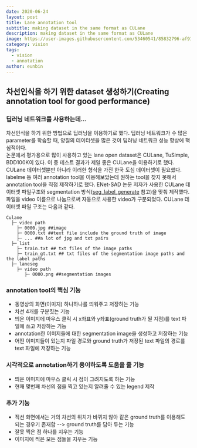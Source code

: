 ```yaml
---
date: 2020-06-24
layout: post
title: Lane annotation tool
subtitle: making dataset in the same format as CULane 
description: making dataset in the same format as CULane
image: https://user-images.githubusercontent.com/53460541/85832796-af914a00-b7cb-11ea-84e0-4e77ce35949c.png
category: vision
tags:
  - vision
  - annotation
author: eunbin
---
```


## 차선인식을 하기 위한 dataset 생성하기(Creating annotation tool for good performance)

### 딥러닝 네트워크를 사용하는데...
차선인식을 하기 위한 방법으로 딥러닝을 이용하기로 했다. 딥러닝 네트워크가 수 많은 parameter를 학습할 때, 양질의 데이터셋을 많은 것이 딥러닝 네트워크 성능 향상에 핵심적이다.  
논문에서 평가용으로 많이 사용하고 있는 lane open dataset은 CULane, TuSimple, BDD100K이 있다. 이 중 테스트 결과가 제일 좋은 CULane을 이용하기로 했다.
CULane 데이터셋뿐만 아니라 이러한 형식을 가진 한국 도심 데이터셋이 필요했다. labelme 등 여러 annotation tool을 이용해보았는데 원하는 tool을 찾지 못해서 annotation tool을 직접 제작하기로 했다.
ENet-SAD 논문 저자가 사용한 CULane 데이터셋 파일구조와 segmentation 방식([seg_label_generate](https://github.com/XingangPan/seg_label_generate) 참고)을 맞춰 제작했다.
파일을 video 이름으로 나눔으로써 자동으로 사용한 video가 구분되었다. CULane 데이터셋 파일 구조는 다음과 같다.
```
Culane
  ├─ video path
    ├─ 0000.jpg ##image
    ├─ 0000.txt ##text file include the ground truth of image
    ├─ ... ##a lot of jpg and txt pairs
  ├─ list
    ├─ train.txt ## txt files of the image paths
    ├─ train_gt.txt ## txt files of the segmentation image paths and the label paths
  ├─ laneseg
    ├─ video path
       ├─ 0000.png ##segmentation images
```

### annotation tool의 핵심 기능
- 동영상의 화면(이미지) 하나하나를 띄워주고 저장하는 기능
- 차선 4개를 구분짓는 기능
- 띄운 이미지에 마우스 클릭 시 x좌표와 y좌표(ground truth가 될 지점)를 text 파일에 쓰고 저장하는 기능
- annotation한 이미지들에 대한 segmentation image을 생성하고 저장하는 기능
- 어떤 이미지들이 있는지 파일 경로와 ground truth가 저장된 text 파일의 경로를 text 파일에 저장하는 기능

### 시각적으로 annotation하기 용이하도록 도움을 줄 기능
- 띄운 이미지에 마우스 클릭 시 점이 그려지도록 하는 기능
- 현재 몇번째 차선의 점을 찍고 있는지 알려줄 수 있는 legend 제작

### 추가 기능
- 직선 화면에서는 거의 차선의 위치가 바뀌지 않아 같은 ground truth를 이용해도 되는 경우기 존재함 --> ground truth를 담아 두는 기능
- 잘못 찍은 점 하나를 지우는 기능
- 이미지에 찍은 모든 점들을 지우는 기능


